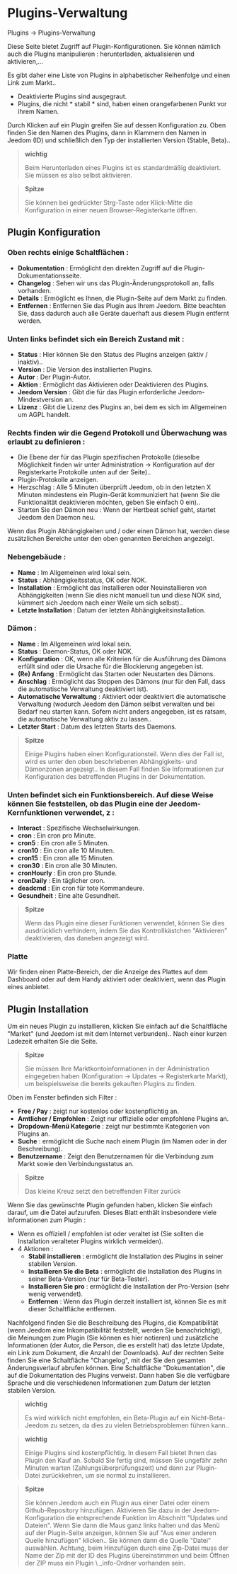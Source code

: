 # Plugins-Verwaltung
Plugins → Plugins-Verwaltung

Diese Seite bietet Zugriff auf Plugin-Konfigurationen.
Sie können nämlich auch die Plugins manipulieren : herunterladen, aktualisieren und aktivieren,…

Es gibt daher eine Liste von Plugins in alphabetischer Reihenfolge und einen Link zum Markt..
- Deaktivierte Plugins sind ausgegraut.
- Plugins, die nicht * stabil * sind, haben einen orangefarbenen Punkt vor ihrem Namen.

Durch Klicken auf ein Plugin greifen Sie auf dessen Konfiguration zu. Oben finden Sie den Namen des Plugins, dann in Klammern den Namen in Jeedom (ID) und schließlich den Typ der installierten Version (Stable, Beta)..

> **wichtig**
>
> Beim Herunterladen eines Plugins ist es standardmäßig deaktiviert. Sie müssen es also selbst aktivieren.

> **Spitze**
>
> Sie können bei gedrückter Strg-Taste oder Klick-Mitte die Konfiguration in einer neuen Browser-Registerkarte öffnen.

## Plugin Konfiguration

### Oben rechts einige Schaltflächen :

- **Dokumentation** : Ermöglicht den direkten Zugriff auf die Plugin-Dokumentationsseite.
- **Changelog** : Sehen wir uns das Plugin-Änderungsprotokoll an, falls vorhanden.
- **Details** : Ermöglicht es Ihnen, die Plugin-Seite auf dem Markt zu finden.
- **Entfernen** : Entfernen Sie das Plugin aus Ihrem Jeedom. Bitte beachten Sie, dass dadurch auch alle Geräte dauerhaft aus diesem Plugin entfernt werden.

### Unten links befindet sich ein Bereich **Zustand** mit :

- **Status** : Hier können Sie den Status des Plugins anzeigen (aktiv / inaktiv)..
- **Version** : Die Version des installierten Plugins.
- **Autor** : Der Plugin-Autor.
- **Aktion** : Ermöglicht das Aktivieren oder Deaktivieren des Plugins.
- **Jeedom Version** : Gibt die für das Plugin erforderliche Jeedom-Mindestversion an.
- **Lizenz** : Gibt die Lizenz des Plugins an, bei dem es sich im Allgemeinen um AGPL handelt.

### Rechts finden wir die Gegend **Protokoll und Überwachung** was erlaubt zu definieren :

- Die Ebene der für das Plugin spezifischen Protokolle (dieselbe Möglichkeit finden wir unter Administration → Konfiguration auf der Registerkarte Protokolle unten auf der Seite)..
- Plugin-Protokolle anzeigen.
- Herzschlag : Alle 5 Minuten überprüft Jeedom, ob in den letzten X Minuten mindestens ein Plugin-Gerät kommuniziert hat (wenn Sie die Funktionalität deaktivieren möchten, geben Sie einfach 0 ein)..
- Starten Sie den Dämon neu : Wenn der Hertbeat schief geht, startet Jeedom den Daemon neu.

Wenn das Plugin Abhängigkeiten und / oder einen Dämon hat, werden diese zusätzlichen Bereiche unter den oben genannten Bereichen angezeigt.

### Nebengebäude :

- **Name** : Im Allgemeinen wird lokal sein.
- **Status** : Abhängigkeitsstatus, OK oder NOK.
- **Installation** : Ermöglicht das Installieren oder Neuinstallieren von Abhängigkeiten (wenn Sie dies nicht manuell tun und diese NOK sind, kümmert sich Jeedom nach einer Weile um sich selbst)..
- **Letzte Installation** : Datum der letzten Abhängigkeitsinstallation.

### Dämon :

- **Name** : Im Allgemeinen wird lokal sein.
- **Status** : Daemon-Status, OK oder NOK.
- **Konfiguration** : OK, wenn alle Kriterien für die Ausführung des Dämons erfüllt sind oder die Ursache für die Blockierung angegeben ist.
- **(Re) Anfang** : Ermöglicht das Starten oder Neustarten des Dämons.
- **Anschlag** : Ermöglicht das Stoppen des Dämons (nur für den Fall, dass die automatische Verwaltung deaktiviert ist).
- **Automatische Verwaltung** : Aktiviert oder deaktiviert die automatische Verwaltung (wodurch Jeedom den Dämon selbst verwalten und bei Bedarf neu starten kann. Sofern nicht anders angegeben, ist es ratsam, die automatische Verwaltung aktiv zu lassen..
- **Letzter Start** : Datum des letzten Starts des Daemons.

> **Spitze**
>
> Einige Plugins haben einen Konfigurationsteil. Wenn dies der Fall ist, wird es unter den oben beschriebenen Abhängigkeits- und Dämonzonen angezeigt..
> In diesem Fall finden Sie Informationen zur Konfiguration des betreffenden Plugins in der Dokumentation.

### Unten befindet sich ein Funktionsbereich. Auf diese Weise können Sie feststellen, ob das Plugin eine der Jeedom-Kernfunktionen verwendet, z :

- **Interact** : Spezifische Wechselwirkungen.
- **cron** : Ein cron pro Minute.
- **cron5** : Ein cron alle 5 Minuten.
- **cron10** : Ein cron alle 10 Minuten.
- **cron15** : Ein cron alle 15 Minuten.
- **cron30** : Ein cron alle 30 Minuten.
- **cronHourly** : Ein cron pro Stunde.
- **cronDaily** : Ein täglicher cron.
- **deadcmd** : Ein cron für tote Kommandeure.
- **Gesundheit** : Eine alte Gesundheit.

> **Spitze**
>
> Wenn das Plugin eine dieser Funktionen verwendet, können Sie dies ausdrücklich verhindern, indem Sie das Kontrollkästchen &quot;Aktivieren&quot; deaktivieren, das daneben angezeigt wird.

### Platte

Wir finden einen Platte-Bereich, der die Anzeige des Plattes auf dem Dashboard oder auf dem Handy aktiviert oder deaktiviert, wenn das Plugin eines anbietet.

## Plugin Installation

Um ein neues Plugin zu installieren, klicken Sie einfach auf die Schaltfläche &quot;Market&quot; (und Jeedom ist mit dem Internet verbunden).. Nach einer kurzen Ladezeit erhalten Sie die Seite.

> **Spitze**
>
> Sie müssen Ihre Marktkontoinformationen in der Administration eingegeben haben (Konfiguration → Updates → Registerkarte Markt), um beispielsweise die bereits gekauften Plugins zu finden.

Oben im Fenster befinden sich Filter :
- **Free / Pay** : zeigt nur kostenlos oder kostenpflichtig an.
- **Amtlicher / Empfohlen** : Zeigt nur offizielle oder empfohlene Plugins an.
- **Dropdown-Menü Kategorie** : zeigt nur bestimmte Kategorien von Plugins an.
- **Suche** : ermöglicht die Suche nach einem Plugin (im Namen oder in der Beschreibung).
- **Benutzername** : Zeigt den Benutzernamen für die Verbindung zum Markt sowie den Verbindungsstatus an.

> **Spitze**
>
> Das kleine Kreuz setzt den betreffenden Filter zurück

Wenn Sie das gewünschte Plugin gefunden haben, klicken Sie einfach darauf, um die Datei aufzurufen. Dieses Blatt enthält insbesondere viele Informationen zum Plugin :

- Wenn es offiziell / empfohlen ist oder veraltet ist (Sie sollten die Installation veralteter Plugins wirklich vermeiden).
- 4 Aktionen :
    - **Stabil installieren** : ermöglicht die Installation des Plugins in seiner stabilen Version.
    - **Installieren Sie die Beta** : ermöglicht die Installation des Plugins in seiner Beta-Version (nur für Beta-Tester).
    - **Installieren Sie pro** : ermöglicht die Installation der Pro-Version (sehr wenig verwendet).
    - **Entfernen** : Wenn das Plugin derzeit installiert ist, können Sie es mit dieser Schaltfläche entfernen.

Nachfolgend finden Sie die Beschreibung des Plugins, die Kompatibilität (wenn Jeedom eine Inkompatibilität feststellt, werden Sie benachrichtigt), die Meinungen zum Plugin (Sie können es hier notieren) und zusätzliche Informationen (der Autor, die Person, die es erstellt hat) das letzte Update, ein Link zum Dokument, die Anzahl der Downloads). Auf der rechten Seite finden Sie eine Schaltfläche &quot;Changelog&quot;, mit der Sie den gesamten Änderungsverlauf abrufen können. Eine Schaltfläche &quot;Dokumentation&quot;, die auf die Dokumentation des Plugins verweist. Dann haben Sie die verfügbare Sprache und die verschiedenen Informationen zum Datum der letzten stabilen Version.

> **wichtig**
>
> Es wird wirklich nicht empfohlen, ein Beta-Plugin auf ein Nicht-Beta-Jeedom zu setzen, da dies zu vielen Betriebsproblemen führen kann..

> **wichtig**
>
> Einige Plugins sind kostenpflichtig. In diesem Fall bietet Ihnen das Plugin den Kauf an. Sobald Sie fertig sind, müssen Sie ungefähr zehn Minuten warten (Zahlungsüberprüfungszeit) und dann zur Plugin-Datei zurückkehren, um sie normal zu installieren.

> **Spitze**
>
> Sie können Jeedom auch ein Plugin aus einer Datei oder einem Github-Repository hinzufügen. Aktivieren Sie dazu in der Jeedom-Konfiguration die entsprechende Funktion im Abschnitt &quot;Updates und Dateien&quot;. Wenn Sie dann die Maus ganz links halten und das Menü auf der Plugin-Seite anzeigen, können Sie auf &quot;Aus einer anderen Quelle hinzufügen&quot; klicken.. Sie können dann die Quelle &quot;Datei&quot; auswählen. Achtung, beim Hinzufügen durch eine Zip-Datei muss der Name der Zip mit der ID des Plugins übereinstimmen und beim Öffnen der ZIP muss ein Plugin \ _info-Ordner vorhanden sein.

